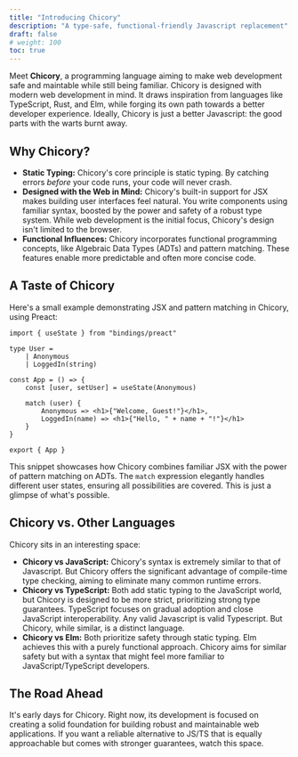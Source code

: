 ```yaml
---
title: "Introducing Chicory"
description: "A type-safe, functional-friendly Javascript replacement"
draft: false
# weight: 100
toc: true
---
```


Meet **Chicory**, a programming language aiming to make web development safe and maintable while still being familiar. Chicory is designed with modern web development in mind. It draws inspiration from languages like TypeScript, Rust, and Elm, while forging its own path towards a better developer experience. Ideally, Chicory is just a better Javascript: the good parts with the warts burnt away.

## Why Chicory?

* **Static Typing:** Chicory's core principle is static typing. By catching errors *before* your code runs, your code will never crash.
* **Designed with the Web in Mind:** Chicory's built-in support for JSX makes building user interfaces feel natural. You write components using familiar syntax, boosted by the power and safety of a robust type system. While web development is the initial focus, Chicory's design isn't limited to the browser.
* **Functional Influences:** Chicory incorporates functional programming concepts, like Algebraic Data Types (ADTs) and pattern matching. These features enable more predictable and often more concise code.

## A Taste of Chicory

Here's a small example demonstrating JSX and pattern matching in Chicory, using Preact:

```chicory
import { useState } from "bindings/preact"

type User =
    | Anonymous
    | LoggedIn(string)

const App = () => {
    const [user, setUser] = useState(Anonymous)

    match (user) {
        Anonymous => <h1>{"Welcome, Guest!"}</h1>,
        LoggedIn(name) => <h1>{"Hello, " + name + "!"}</h1>
    }
}

export { App }
```

This snippet showcases how Chicory combines familiar JSX with the power of pattern matching on ADTs. The `match` expression elegantly handles different user states, ensuring all possibilities are covered. This is just a glimpse of what's possible.

## Chicory vs. Other Languages

Chicory sits in an interesting space:

* **Chicory vs JavaScript:** Chicory's syntax is extremely similar to that of Javascript. But Chicory offers the significant advantage of compile-time type checking, aiming to eliminate many common runtime errors.
* **Chicory vs TypeScript:** Both add static typing to the JavaScript world, but Chicory is designed to be more strict, prioritizing strong type guarantees. TypeScript focuses on gradual adoption and close JavaScript interoperability. Any valid Javascript is valid Typescript. But Chicory, while similar, is a distinct language.
* **Chicory vs Elm:** Both prioritize safety through static typing. Elm achieves this with a purely functional approach. Chicory aims for similar safety but with a syntax that might feel more familiar to JavaScript/TypeScript developers.

## The Road Ahead

It's early days for Chicory. Right now, its development is focused on creating a solid foundation for building robust and maintainable web applications. If you want a reliable alternative to JS/TS that is equally approachable but comes with stronger guarantees, watch this space.
